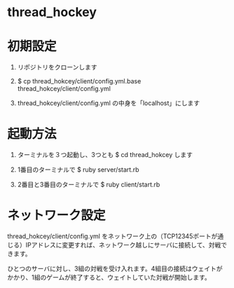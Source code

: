 thread_hockey
=============

# 初期設定

1. リポジトリをクローンします

2. $ cp thread_hokcey/client/config.yml.base thread_hokcey/client/config.yml

3. thread_hokcey/client/config.yml の中身を「localhost」にします

# 起動方法

1. ターミナルを３つ起動し、3つとも $ cd thread_hokcey します

2. 1番目のターミナルで $ ruby server/start.rb

3. 2番目と3番目のターミナルで $ ruby client/start.rb

# ネットワーク設定

thread_hokcey/client/config.yml をネットワーク上の（TCP12345ポートが通じる）IPアドレスに変更すれば、ネットワーク越しにサーバに接続して、対戦できます。

ひとつのサーバに対し、3組の対戦を受け入れます。4組目の接続はウェイトがかかり、1組のゲームが終了すると、ウェイトしていた対戦が開始します。

